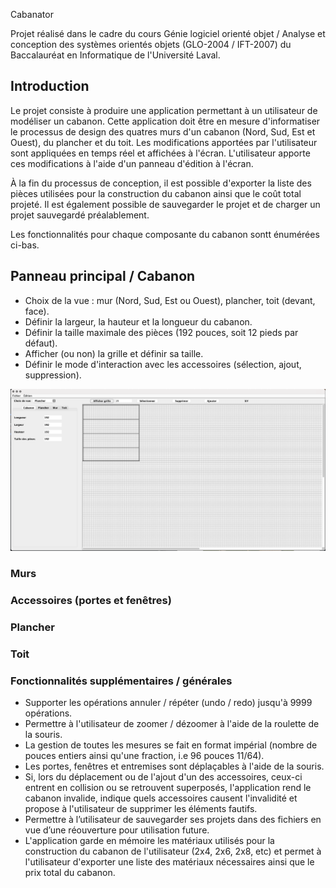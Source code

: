  Cabanator

Projet réalisé dans le cadre du cours Génie logiciel orienté objet / Analyse et conception des systèmes orientés objets (GLO-2004 / IFT-2007) du Baccalauréat en Informatique de l'Université Laval.

## Introduction

Le projet consiste à produire une application permettant à un utilisateur de modéliser un cabanon. Cette application doit être en mesure d'informatiser le processus de design des quatres murs d'un cabanon (Nord, Sud, Est et Ouest), du plancher et du toit. Les modifications apportées par l'utilisateur sont appliquées en temps réel et affichées à l'écran. L'utilisateur apporte ces modifications à l'aide d'un panneau d'édition à l'écran.

À la fin du processus de conception, il est possible d'exporter la liste des pièces utilisées pour la construction du cabanon ainsi que le coût total projeté. Il est également possible de sauvegarder le projet et de charger un projet sauvegardé préalablement.

Les fonctionnalités pour chaque composante du cabanon sontt énumérées ci-bas. 

## Panneau principal / Cabanon

- Choix de la vue : mur (Nord, Sud, Est ou Ouest), plancher, toit (devant, face).
- Définir la largeur, la hauteur et la longueur du cabanon.
- Définir la taille maximale des pièces (192 pouces, soit 12 pieds par défaut).
- Afficher (ou non) la grille et définir sa taille.
- Définir le mode d'interaction avec les accessoires (sélection, ajout, suppression).

![cabanon](https://github.com/psopsopso/Cabanator/blob/main/Pictures/cabanon.png?raw=true)

### Murs

### Accessoires (portes et fenêtres)

### Plancher

### Toit

### Fonctionnalités supplémentaires / générales

- Supporter les opérations annuler / répéter (undo / redo) jusqu'à 9999 opérations.
- Permettre à l'utilisateur de zoomer / dézoomer à l'aide de la roulette de la souris.
- La gestion de toutes les mesures se fait en format impérial (nombre de pouces entiers ainsi qu'une fraction, i.e 96 pouces 11/64).
- Les portes, fenêtres et entremises sont déplaçables à l'aide de la souris.
- Si, lors du déplacement ou de l'ajout d'un des accessoires, ceux-ci entrent en collision ou se retrouvent superposés, l'application rend le cabanon invalide, indique quels accessoires causent l'invalidité et propose à l'utilisateur de supprimer les éléments fautifs.  
- Permettre à l’utilisateur de sauvegarder ses projets dans des fichiers en vue d’une réouverture pour utilisation future.
- L'application garde en mémoire les matériaux utilisés pour la construction du cabanon de l'utilisateur (2x4, 2x6, 2x8, etc) et permet à l'utilisateur d'exporter une liste des matériaux nécessaires ainsi que le prix total du cabanon.






